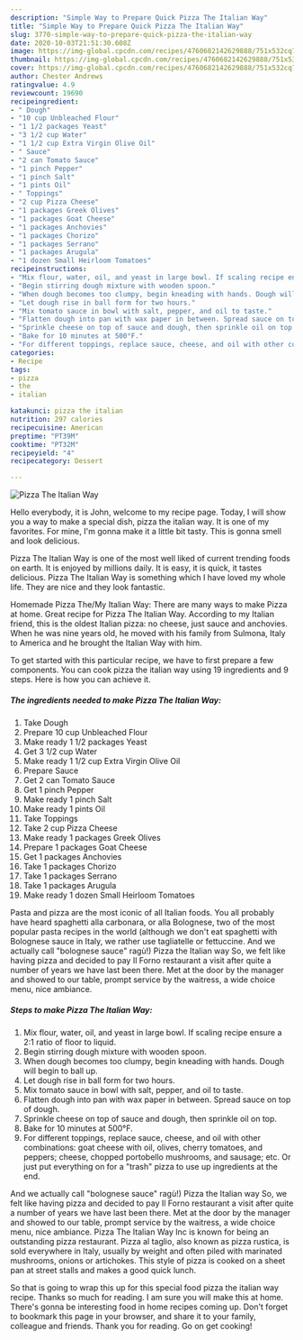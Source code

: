 ```yaml
---
description: "Simple Way to Prepare Quick Pizza The Italian Way"
title: "Simple Way to Prepare Quick Pizza The Italian Way"
slug: 3770-simple-way-to-prepare-quick-pizza-the-italian-way
date: 2020-10-03T21:51:30.608Z
image: https://img-global.cpcdn.com/recipes/4760682142629888/751x532cq70/pizza-the-italian-way-recipe-main-photo.jpg
thumbnail: https://img-global.cpcdn.com/recipes/4760682142629888/751x532cq70/pizza-the-italian-way-recipe-main-photo.jpg
cover: https://img-global.cpcdn.com/recipes/4760682142629888/751x532cq70/pizza-the-italian-way-recipe-main-photo.jpg
author: Chester Andrews
ratingvalue: 4.9
reviewcount: 19690
recipeingredient:
- " Dough"
- "10 cup Unbleached Flour"
- "1 1/2 packages Yeast"
- "3 1/2 cup Water"
- "1 1/2 cup Extra Virgin Olive Oil"
- " Sauce"
- "2 can Tomato Sauce"
- "1 pinch Pepper"
- "1 pinch Salt"
- "1 pints Oil"
- " Toppings"
- "2 cup Pizza Cheese"
- "1 packages Greek Olives"
- "1 packages Goat Cheese"
- "1 packages Anchovies"
- "1 packages Chorizo"
- "1 packages Serrano"
- "1 packages Arugula"
- "1 dozen Small Heirloom Tomatoes"
recipeinstructions:
- "Mix flour, water, oil, and yeast in large bowl. If scaling recipe ensure a 2:1 ratio of floor to liquid."
- "Begin stirring dough mixture with wooden spoon."
- "When dough becomes too clumpy, begin kneading with hands. Dough will begin to ball up."
- "Let dough rise in ball form for two hours."
- "Mix tomato sauce in bowl with salt, pepper, and oil to taste."
- "Flatten dough into pan with wax paper in between. Spread sauce on top of dough."
- "Sprinkle cheese on top of sauce and dough, then sprinkle oil on top."
- "Bake for 10 minutes at 500°F."
- "For different toppings, replace sauce, cheese, and oil with other combinations: goat cheese with oil, olives, cherry tomatoes, and peppers; cheese, chopped portobello mushrooms, and sausage; etc. Or just put everything on for a &#34;trash&#34; pizza to use up ingredients at the end."
categories:
- Recipe
tags:
- pizza
- the
- italian

katakunci: pizza the italian 
nutrition: 297 calories
recipecuisine: American
preptime: "PT39M"
cooktime: "PT32M"
recipeyield: "4"
recipecategory: Dessert

---
```



![Pizza The Italian Way](https://img-global.cpcdn.com/recipes/4760682142629888/751x532cq70/pizza-the-italian-way-recipe-main-photo.jpg)

Hello everybody, it is John, welcome to my recipe page. Today, I will show you a way to make a special dish, pizza the italian way. It is one of my favorites. For mine, I'm gonna make it a little bit tasty. This is gonna smell and look delicious.

Pizza The Italian Way is one of the most well liked of current trending foods on earth. It is enjoyed by millions daily. It is easy, it is quick, it tastes delicious. Pizza The Italian Way is something which I have loved my whole life. They are nice and they look fantastic.

Homemade Pizza The/My Italian Way: There are many ways to make Pizza at home. Great recipe for Pizza The Italian Way. According to my Italian friend, this is the oldest Italian pizza: no cheese, just sauce and anchovies. When he was nine years old, he moved with his family from Sulmona, Italy to America and he brought the Italian Way with him.


To get started with this particular recipe, we have to first prepare a few components. You can cook pizza the italian way using 19 ingredients and 9 steps. Here is how you can achieve it.

<!--inarticleads1-->

##### The ingredients needed to make Pizza The Italian Way:

1. Take  Dough
1. Prepare 10 cup Unbleached Flour
1. Make ready 1 1/2 packages Yeast
1. Get 3 1/2 cup Water
1. Make ready 1 1/2 cup Extra Virgin Olive Oil
1. Prepare  Sauce
1. Get 2 can Tomato Sauce
1. Get 1 pinch Pepper
1. Make ready 1 pinch Salt
1. Make ready 1 pints Oil
1. Take  Toppings
1. Take 2 cup Pizza Cheese
1. Make ready 1 packages Greek Olives
1. Prepare 1 packages Goat Cheese
1. Get 1 packages Anchovies
1. Take 1 packages Chorizo
1. Take 1 packages Serrano
1. Take 1 packages Arugula
1. Make ready 1 dozen Small Heirloom Tomatoes


Pasta and pizza are the most iconic of all Italian foods. You all probably have heard spaghetti alla carbonara, or alla Bolognese, two of the most popular pasta recipes in the world (although we don&#39;t eat spaghetti with Bolognese sauce in Italy, we rather use tagliatelle or fettuccine. And we actually call &#34;bolognese sauce&#34; ragù!) Pizza the Italian way So, we felt like having pizza and decided to pay Il Forno restaurant a visit after quite a number of years we have last been there. Met at the door by the manager and showed to our table, prompt service by the waitress, a wide choice menu, nice ambiance. 

<!--inarticleads2-->

##### Steps to make Pizza The Italian Way:

1. Mix flour, water, oil, and yeast in large bowl. If scaling recipe ensure a 2:1 ratio of floor to liquid.
1. Begin stirring dough mixture with wooden spoon.
1. When dough becomes too clumpy, begin kneading with hands. Dough will begin to ball up.
1. Let dough rise in ball form for two hours.
1. Mix tomato sauce in bowl with salt, pepper, and oil to taste.
1. Flatten dough into pan with wax paper in between. Spread sauce on top of dough.
1. Sprinkle cheese on top of sauce and dough, then sprinkle oil on top.
1. Bake for 10 minutes at 500°F.
1. For different toppings, replace sauce, cheese, and oil with other combinations: goat cheese with oil, olives, cherry tomatoes, and peppers; cheese, chopped portobello mushrooms, and sausage; etc. Or just put everything on for a &#34;trash&#34; pizza to use up ingredients at the end.


And we actually call &#34;bolognese sauce&#34; ragù!) Pizza the Italian way So, we felt like having pizza and decided to pay Il Forno restaurant a visit after quite a number of years we have last been there. Met at the door by the manager and showed to our table, prompt service by the waitress, a wide choice menu, nice ambiance. Pizza The Italian Way Inc is known for being an outstanding pizza restaurant. Pizza al taglio, also known as pizza rustica, is sold everywhere in Italy, usually by weight and often piled with marinated mushrooms, onions or artichokes. This style of pizza is cooked on a sheet pan at street stalls and makes a good quick lunch. 

So that is going to wrap this up for this special food pizza the italian way recipe. Thanks so much for reading. I am sure you will make this at home. There's gonna be interesting food in home recipes coming up. Don't forget to bookmark this page in your browser, and share it to your family, colleague and friends. Thank you for reading. Go on get cooking!
